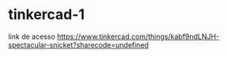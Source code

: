 # tinkercad-1
link de acesso
https://www.tinkercad.com/things/kabf9ndLNJH-spectacular-snicket?sharecode=undefined
